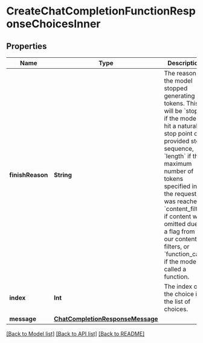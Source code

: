 # CreateChatCompletionFunctionResponseChoicesInner

## Properties
Name | Type | Description | Notes
------------ | ------------- | ------------- | -------------
**finishReason** | **String** | The reason the model stopped generating tokens. This will be &#x60;stop&#x60; if the model hit a natural stop point or a provided stop sequence, &#x60;length&#x60; if the maximum number of tokens specified in the request was reached, &#x60;content_filter&#x60; if content was omitted due to a flag from our content filters, or &#x60;function_call&#x60; if the model called a function.  | 
**index** | **Int** | The index of the choice in the list of choices. | 
**message** | [**ChatCompletionResponseMessage**](ChatCompletionResponseMessage.md) |  | 

[[Back to Model list]](../README.md#documentation-for-models) [[Back to API list]](../README.md#documentation-for-api-endpoints) [[Back to README]](../README.md)


